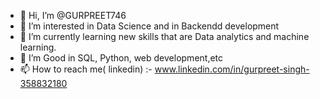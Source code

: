 - 👋 Hi, I’m @GURPREET746
- 👀 I’m interested in Data Science and in Backendd development
- 🌱 I’m currently learning new skills that are Data analytics and machine learning.
- 💞️ I’m Good in SQL, Python, web development,etc
- 📫 How to reach me( linkedin) :- www.linkedin.com/in/gurpreet-singh-358832180 

<!---
GURPREET746/GURPREET746 is a ✨ special ✨ repository because its `README.md` (this file) appears on your GitHub profile.
You can click the Preview link to take a look at your changes.
--->
